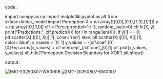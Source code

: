code :

import numpy as np
import matplotlib.pyplot as plt
from sklearn.linear_model import Perceptron
X = np.array([[0,0],[0,1],[1,0],[1,1]])
y = np.array([0,1,1,0])
clf = Perceptron(tol=1e-3, random_state=0)
clf.fit(X, y)
print("Predictions:", clf.predict(X))
for i in range(len(X)):
  if y[i] == 0:
    plt.scatter(X[i][0], X[i][1], color='red')
  else:
    plt.scatter(X[i][0], X[i][1], color='blue')
x_values = [0, 1]
y_values = -(clf.coef_[0][0]*np.array(x_values) + clf.intercept_)/clf.coef_[0][1]
plt.plot(x_values, y_values)
plt.title('Perceptron Decision Boundary for XOR')
plt.show()

output :

![IMG-20250807-WA0006](https://github.com/user-attachments/assets/e4f8b9d4-0b5f-4f29-b6cd-6e8bc06a01ac)
![IMG-20250807-WA0007](https://github.com/user-attachments/assets/548639c1-23b4-4085-ba03-aa94fb1f64c3)

